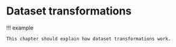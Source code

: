 # Dataset transformations

!!! example

    This chapter should explain how dataset transformations work.
